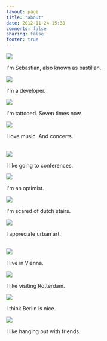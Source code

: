 ```yaml
---
layout: page
title: "about"
date: 2012-11-24 15:38
comments: false
sharing: false
footer: true
---
```


<div id="about-grid">
  <div>
    <img src="/images/about/jpeg.jpeg" />
    <p>
      I'm Sebastian, also known as bastilian.
    </p>
  </div>
  <div>
    <img src="/images/about/jpeg-5.jpeg" />
    <p>
      I'm a developer.
    </p>
  </div>
  <div>
    <img src="/images/about/jpeg-1.jpeg" />
    <p>
      I'm tattooed. Seven times now.
    </p>
  </div>
  <div>
    <img src="/images/about/jpeg-3.jpeg" />
    <p>
      I love music. And concerts.
    </p>
  </div>
  <br style="clear:both"/>
  <div>
    <img src="/images/about/conf.jpeg" />
    <p>
      I like going to conferences.
    </p>
  </div>
  <div>
    <img src="/images/about/optim.jpeg" />
    <p>
      I'm an optimist.
    </p>
  </div>
  <div>
    <img src="/images/about/stairs.jpeg" />
    <p>
      I'm scared of dutch stairs.
    </p>
  </div>
  <div>
    <img src="/images/about/street.jpeg" />
    <p>
      I appreciate urban art.
    </p>
  </div>

  <br style="clear:both"/>

  <div>
    <img src="/images/about/vienna.jpeg" />
    <p>
      I live in Vienna.
    </p>
  </div>
  <div>
    <img src="/images/about/rtm.jpeg" />
    <p>
      I like visiting Rotterdam.
    </p>
  </div>
  <div>
    <img src="/images/about/berlin.jpeg" />
    <p>
      I think Berlin is nice.
    </p>
  </div>
  <div>
    <img src="/images/about/jpeg-4.jpeg" />
    <p>
      I like hanging out with friends.
    </p>
  </div>
  <br style="clear:both"/>
</div>